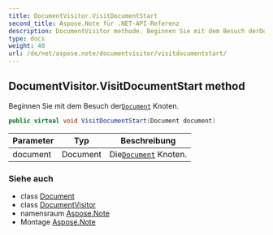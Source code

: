 ```yaml
---
title: DocumentVisitor.VisitDocumentStart
second_title: Aspose.Note für .NET-API-Referenz
description: DocumentVisitor methode. Beginnen Sie mit dem Besuch derDocument Knoten.
type: docs
weight: 40
url: /de/net/aspose.note/documentvisitor/visitdocumentstart/
---
```

## DocumentVisitor.VisitDocumentStart method

Beginnen Sie mit dem Besuch der[`Document`](../../document/) Knoten.

```csharp
public virtual void VisitDocumentStart(Document document)
```

| Parameter | Typ | Beschreibung |
| --- | --- | --- |
| document | Document | Die[`Document`](../../document/) Knoten. |

### Siehe auch

* class [Document](../../document/)
* class [DocumentVisitor](../)
* namensraum [Aspose.Note](../../documentvisitor/)
* Montage [Aspose.Note](../../../)


